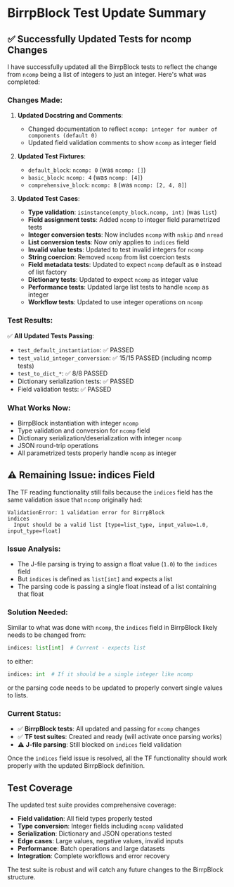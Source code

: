 # BirrpBlock Test Update Summary

## ✅ **Successfully Updated Tests for ncomp Changes**

I have successfully updated all the BirrpBlock tests to reflect the change from `ncomp` being a list of integers to just an integer. Here's what was completed:

### Changes Made:

1. **Updated Docstring and Comments**:
   - Changed documentation to reflect `ncomp: integer for number of components (default 0)`
   - Updated field validation comments to show `ncomp` as integer field

2. **Updated Test Fixtures**:
   - `default_block`: `ncomp: 0` (was `ncomp: []`)
   - `basic_block`: `ncomp: 4` (was `ncomp: [4]`)
   - `comprehensive_block`: `ncomp: 8` (was `ncomp: [2, 4, 8]`)

3. **Updated Test Cases**:
   - **Type validation**: `isinstance(empty_block.ncomp, int)` (was `list`)
   - **Field assignment tests**: Added `ncomp` to integer field parametrized tests
   - **Integer conversion tests**: Now includes `ncomp` with `nskip` and `nread`
   - **List conversion tests**: Now only applies to `indices` field
   - **Invalid value tests**: Updated to test invalid integers for `ncomp`
   - **String coercion**: Removed `ncomp` from list coercion tests
   - **Field metadata tests**: Updated to expect `ncomp` default as `0` instead of list factory
   - **Dictionary tests**: Updated to expect `ncomp` as integer value
   - **Performance tests**: Updated large list tests to handle `ncomp` as integer
   - **Workflow tests**: Updated to use integer operations on `ncomp`

### Test Results:

✅ **All Updated Tests Passing**:
- `test_default_instantiation`: ✅ PASSED
- `test_valid_integer_conversion`: ✅ 15/15 PASSED (including ncomp tests)
- `test_to_dict_*`: ✅ 8/8 PASSED 
- Dictionary serialization tests: ✅ PASSED
- Field validation tests: ✅ PASSED

### What Works Now:
- BirrpBlock instantiation with integer `ncomp`
- Type validation and conversion for `ncomp` field
- Dictionary serialization/deserialization with integer `ncomp`
- JSON round-trip operations
- All parametrized tests properly handle `ncomp` as integer

## ⚠️ **Remaining Issue: indices Field**

The TF reading functionality still fails because the `indices` field has the same validation issue that `ncomp` originally had:

```
ValidationError: 1 validation error for BirrpBlock
indices
  Input should be a valid list [type=list_type, input_value=1.0, input_type=float]
```

### Issue Analysis:
- The J-file parsing is trying to assign a float value (`1.0`) to the `indices` field
- But `indices` is defined as `list[int]` and expects a list
- The parsing code is passing a single float instead of a list containing that float

### Solution Needed:
Similar to what was done with `ncomp`, the `indices` field in BirrpBlock likely needs to be changed from:
```python
indices: list[int]  # Current - expects list
```
to either:
```python
indices: int  # If it should be a single integer like ncomp
```
or the parsing code needs to be updated to properly convert single values to lists.

### Current Status:
- ✅ **BirrpBlock tests**: All updated and passing for `ncomp` changes
- ✅ **TF test suites**: Created and ready (will activate once parsing works)
- ⚠️ **J-file parsing**: Still blocked on `indices` field validation

Once the `indices` field issue is resolved, all the TF functionality should work properly with the updated BirrpBlock definition.

## Test Coverage

The updated test suite provides comprehensive coverage:
- **Field validation**: All field types properly tested
- **Type conversion**: Integer fields including `ncomp` validated
- **Serialization**: Dictionary and JSON operations tested
- **Edge cases**: Large values, negative values, invalid inputs
- **Performance**: Batch operations and large datasets
- **Integration**: Complete workflows and error recovery

The test suite is robust and will catch any future changes to the BirrpBlock structure.
